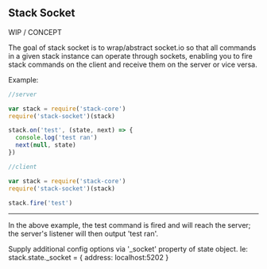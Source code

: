 ## Stack Socket

WIP / CONCEPT

The goal of stack socket is to wrap/abstract socket.io so that all commands in a given stack instance can operate through sockets, enabling you to fire stack commands on the client and receive them on the server or vice versa.

Example:

```js
//server

var stack = require('stack-core')
require('stack-socket')(stack)

stack.on('test', (state, next) => {
  console.log('test ran')
  next(null, state)
})
```

```js
//client

var stack = require('stack-core')
require('stack-socket')(stack)

stack.fire('test')

```

----
In the above example, the test command is fired and will reach the server; the server's listener will then output 'test ran'.


Supply additional config options via '_socket' property of state object. Ie:
stack.state._socket = { address: localhost:5202 }
